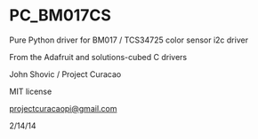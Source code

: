 PC_BM017CS
==========


Pure Python driver for BM017 / TCS34725 color sensor i2c driver

From the Adafruit and solutions-cubed C drivers

John Shovic / Project Curacao

MIT license

projectcuracaopi@gmail.com

2/14/14

